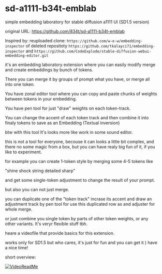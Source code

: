 # sd-a1111-b34t-emblab
simple embedding laboratory for stable diffusion a1111 UI (SD1.5 version)

original URL: https://github.com/834t/sd-a1111-b34t-emblab

Inspired by:
reuploaded clone: `https://github.com/w-e-w/embedding-inspector`
of deleted repositoty `https://github.com/tkalayci71/embedding-inspector`
and 
`https://github.com/CodeExplode/stable-diffusion-webui-embedding-editor.git`

it's an embedding laboratory extension where you can easily modify merge and create embeddings by bunch of tokens.

There you can merge it by groups of prompt what you have, or merge all into one token.

You have zonal editor tool where you can copy and paste chunks of weights between tokens in your embedding.

You have pen tool for just "draw" weights on each token-track.

You can change the accent of each token track and then combine it into finaly tokens to save as an Embedding (Textual inversion)

btw with this tool It's looks more like work in some sound editor.

this is not a tool for everyone, becouse it can looks a little bit complex, and there no some magic from a box, but you can have realy big fun of it, if you like to experiment.

for example you can create 1-token style by merging some 4-5 tokens like

"shine shock string detailed sharp"

and get some single-token adjustment to change the result of your prompt.

but also you can not just merge.

you can duplicate one of the "token track" incrase its accent and draw an adjustment track by pen tool for use this duplicated row as and adjuster for whole merge.

or just combine you single token by parts of other token weights, or any other variants. It's veryr flexible stuff tbh.

heare a videofile that provide basics for this extension.

works only for SD1.5 but who cares, it's just for fun and you can get it ) have a nice time!

short overview:

[![VideoReadMe](https://img.youtube.com/vi/QrAdWanMYR8/0.jpg)](https://www.youtube.com/watch?v=QrAdWanMYR8)
